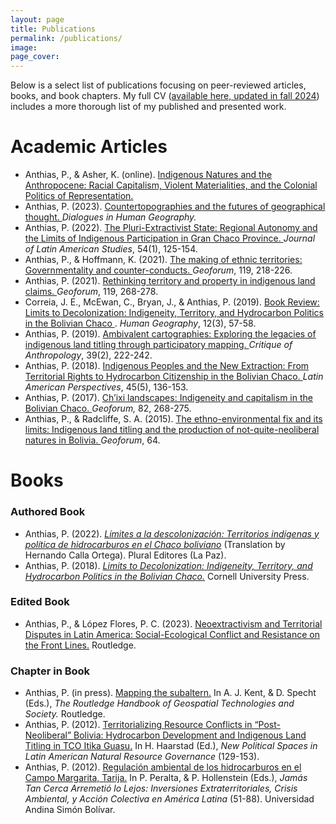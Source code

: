 ```yaml
---
layout: page
title: Publications
permalink: /publications/
image:
page_cover:
---
```


Below is a select list of publications focusing on peer-reviewed articles, books, and book chapters. My full CV ([<span class="blue">available here, updated in fall 2024</span>](/images/anthiascv.pdf)) includes a more thorough list of my published and presented work.

# Academic Articles

- Anthias, P., & Asher, K. (online). [<span class="blue">Indigenous Natures and the Anthropocene: Racial Capitalism, Violent Materialities, and the Colonial Politics of Representation.</span>](https://doi.org/10.1111/anti.13078)
- Anthias, P. (2023). [<span class="blue"> Countertopographies and the futures of geographical thought. </span>](https://doi.org/10.1177/20438206231171202) *Dialogues in Human Geography.*
- Anthias, P. (2022). [<span class="blue"> The Pluri-Extractivist State: Regional Autonomy and the Limits of Indigenous Participation in Gran Chaco Province. </span>](https://doi.org/10.1017/s0022216x21000997) *Journal of Latin American Studies*, 54(1), 125-154. 
- Anthias, P., & Hoffmann, K. (2021). [<span class="blue"> The making of ethnic territories: Governmentality and counter-conducts. </span>](https://doi.org/10.1016/j.geoforum.2020.06.027) *Geoforum*, 119, 218-226.
- Anthias, P. (2021). [<span class="blue"> Rethinking territory and property in indigenous land claims. </span>](https://doi.org/10.1016/j.geoforum.2019.09.008) *Geoforum*, 119, 268-278.
- Correia, J. E., McEwan, C., Bryan, J., & Anthias, P. (2019). [<span class="blue"> Book Review: Limits to Decolonization: Indigeneity, Territory, and Hydrocarbon Politics in the Bolivian Chaco </span>](https://doi.org/10.1177/194277861901200301). *Human Geography*, 12(3), 57-58. 
- Anthias, P. (2019). [<span class="blue"> Ambivalent cartographies: Exploring the legacies of indigenous land titling through participatory mapping. </span>](https://doi.org/10.1177/0308275x19842920) *Critique of Anthropology*, 39(2), 222-242.
- Anthias, P. (2018). [<span class="blue"> Indigenous Peoples and the New Extraction: From Territorial Rights to Hydrocarbon Citizenship in the Bolivian Chaco. </span>](https://doi.org/10.1177/0094582x16678804) *Latin American Perspectives*, 45(5), 136-153. 
- Anthias, P. (2017). [<span class="blue"> Ch’ixi landscapes: Indigeneity and capitalism in the Bolivian Chaco. </span>](https://doi.org/10.1016/j.geoforum.2016.09.013) *Geoforum,* 82, 268-275.
- Anthias, P., & Radcliffe, S. A. (2015). [<span class="blue"> The ethno-environmental fix and its limits: Indigenous land titling and the production of not-quite-neoliberal natures in Bolivia. </span>](https://doi.org/10.1016/j.geoforum.2013.06.007) *Geoforum*, 64.

# Books

### Authored Book

- Anthias, P. (2022). [<span class="blue">*Límites a la descolonización: Territorios indígenas y política de hidrocarburos en el Chaco boliviano*</span>](https://durham-repository.worktribe.com/output/1120148) (Translation by Hernando Calla Ortega). Plural Editores (La Paz).
- Anthias, P. (2018). [<span class="blue">*Limits to Decolonization: Indigeneity, Territory, and Hydrocarbon Politics in the Bolivian Chaco.*</span>](https://durham-repository.worktribe.com/output/1121919) Cornell University Press.

### Edited Book

- Anthias, P., & López Flores, P. C. (2023). [<span class="blue">Neoextractivism and Territorial Disputes in Latin America: Social-Ecological Conflict and Resistance on the Front Lines.</span>](https://doi.org/10.4324/9781003267461) Routledge.

### Chapter in Book

- Anthias, P. (in press). [<span class="blue">Mapping the subaltern.</span>](https://doi.org/10.4324/9780367855765-11) In A. J. Kent, & D. Specht (Eds.), *The Routledge Handbook of Geospatial Technologies and Society.* Routledge.
- Anthias, P. (2012). [<span class="blue">Territorializing Resource Conflicts in “Post-Neoliberal” Bolivia: Hydrocarbon Development and Indigenous Land Titling in TCO Itika Guasu.</span>](https://doi.org/10.1057/9781137073723_7) In H. Haarstad (Ed.), *New Political Spaces in Latin American Natural Resource Governance* (129-153).
- Anthias, P. (2012). [<span class="blue">Regulación ambiental de los hidrocarburos en el Campo Margarita, Tarija.</span>](https://durham-repository.worktribe.com/output/1633438) In P. Peralta, & P. Hollenstein (Eds.), *Jamás Tan Cerca Arremetió lo Lejos: Inversiones Extraterritoriales, Crisis Ambiental, y Acción Colectiva en América Latina* (51-88). Universidad Andina Simón Bolívar.